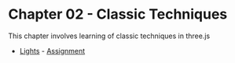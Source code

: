 # Chapter 02 - Classic Techniques
This chapter involves learning of classic techniques in three.js

- [Lights]() - [Assignment]()
